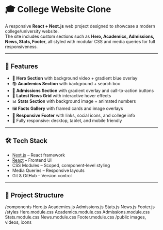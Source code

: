 # 🎓 College Website Clone

A responsive **React + Next.js** web project designed to showcase a modern college/university website.  
The site includes custom sections such as **Hero, Academics, Admissions, News, Stats, Footer**, all styled with modular CSS and media queries for full responsiveness.

---

## 🚀 Features
- 🎥 **Hero Section** with background video + gradient blue overlay  
- 📚 **Academics Section** with background + search box  
- 🏫 **Admissions Section** with gradient overlay and call-to-action buttons  
- 📰 **Latest News Grid** with interactive hover effects  
- 📊 **Stats Section** with background image + animated numbers  
- 🖼️ **Facts Gallery** with framed cards and image overlays  
- 📍 **Responsive Footer** with links, social icons, and college info  
- 📱 Fully responsive: desktop, tablet, and mobile friendly

---

## 🛠️ Tech Stack
- [Next.js](https://nextjs.org/) – React framework  
- [React](https://react.dev/) – Frontend UI  
- CSS Modules – Scoped, component-level styling  
- Media Queries – Responsive layouts  
- Git & GitHub – Version control  

---

## 📂 Project Structure
/components
Hero.js
Academics.js
Admissions.js
Stats.js
News.js
Footer.js
/styles
Hero.module.css
Academics.module.css
Admissions.module.css
Stats.module.css
News.module.css
Footer.module.css
/public
images, videos, icons